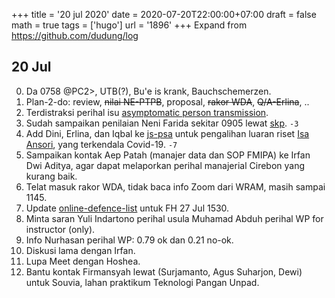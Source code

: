 +++
title = '20 jul 2020'
date = 2020-07-20T22:00:00+07:00
draft = false
math = true
tags = ['hugo']
url = '1896'
+++
Expand from https://github.com/dudung/log <!--more-->

## 20 Jul
0. Da 0758 @PC2>, UTB(?), Bu'e is krank, Bauchschemerzen.
1. Plan-2-do: review, ~~nilai NE-PTPB~~, proposal, ~~rakor WDA~~, ~~Q/A-Erlina~~, ..
2. Terdistraksi perihal isu [asymptomatic person transmission](https://www.reuters.com/article/uk-factcheck-who-transmission/fact-check-the-world-health-organization-did-not-say-covid-19-cant-transmit-from-person-to-person-idUSKBN2492YC).
3. Sudah sampaikan penilaian Neni Farida sekitar 0905 lewat [skp](https://skp.itb.ac.id). `-3`
4. Add Dini, Erlina, dan Iqbal ke [js-psa](https://github.com/dudung/js-psa) untuk pengalihan luaran riset [Isa Ansori](https://www.itb.ac.id/staf/profil/isa-anshori), yang terkendala Covid-19. `-7`
5. Sampaikan kontak Aep Patah (manajer data dan SOP FMIPA) ke Irfan Dwi Aditya, agar dapat melaporkan perihal manajerial Cirebon yang kurang baik.
6. Telat masuk rakor WDA, tidak baca info Zoom dari WRAM, masih sampai 1145.
7. Update [online-defence-list](https://github.com/dudung/online-defence-list) untuk FH 27 Jul 1530.
8. Minta saran Yuli Indartono perihal usula Muhamad Abduh perihal WP for instructor (only).
9. Info Nurhasan perihal WP: 0.79 ok dan 0.21 no-ok.
10. Diskusi lama dengan Irfan.
11. Lupa Meet dengan Hoshea.
12. Bantu kontak Firmansyah lewat (Surjamanto, Agus Suharjon, Dewi) untuk Souvia, lahan praktikum Teknologi Pangan Unpad.
